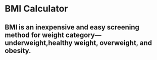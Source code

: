 # BMI Calculator 

## BMI is an inexpensive and easy screening method for weight category—underweight,healthy weight, overweight, and obesity.